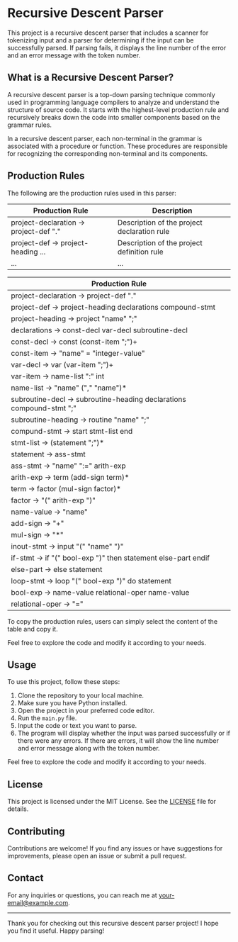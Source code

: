 # Recursive Descent Parser

This project is a recursive descent parser that includes a scanner for tokenizing input and a parser for determining if the input can be successfully parsed. If parsing fails, it displays the line number of the error and an error message with the token number.

## What is a Recursive Descent Parser?

A recursive descent parser is a top-down parsing technique commonly used in programming language compilers to analyze and understand the structure of source code. It starts with the highest-level production rule and recursively breaks down the code into smaller components based on the grammar rules.

In a recursive descent parser, each non-terminal in the grammar is associated with a procedure or function. These procedures are responsible for recognizing the corresponding non-terminal and its components.

## Production Rules

The following are the production rules used in this parser:

| Production Rule                        | Description                                      |
|----------------------------------------|--------------------------------------------------|
| project-declaration → project-def "."   | Description of the project declaration rule      |
| project-def → project-heading ...      | Description of the project definition rule       |
| ...                                    | ...                                              |

| Production Rule
|----------------------------------------|
| project-declaration → project-def "."
| project-def → project-heading declarations compound-stmt
| project-heading → project "name" ";"
| declarations → const-decl var-decl subroutine-decl
| const-decl → const (const-item ";")+ | ε
| const-item → "name" = "integer-value"
| var-decl → var (var-item ";")+ | ε
| var-item → name-list ":" int
| name-list → "name" ("," "name")*
| subroutine-decl → subroutine-heading declarations compound-stmt ";" | ε
| subroutine-heading → routine "name" ";"
| compund-stmt → start stmt-list end
| stmt-list → (statement ";")*
| statement → ass-stmt | inout-stmt | if-stmt | loop-stmt | ε
| ass-stmt → "name" ":=" arith-exp
| arith-exp → term (add-sign term)*
| term → factor (mul-sign factor)*
| factor → "(" arith-exp ")" | name-value
| name-value → "name" | "integer-value"
| add-sign → "+" | "-"
| mul-sign → "*" | "/" | "%"
| inout-stmt → input "(" "name" ")" | output "(" name-value ")"
| if-stmt → if "(" bool-exp ")" then statement else-part endif 
| else-part → else statement | ε 
| loop-stmt → loop "(" bool-exp ")" do statement 
| bool-exp → name-value relational-oper name-value 
| relational-oper → "=" | "<>" | "<" | "<=" | ">" | ">=" 


To copy the production rules, users can simply select the content of the table and copy it.

Feel free to explore the code and modify it according to your needs.

## Usage

To use this project, follow these steps:

1. Clone the repository to your local machine.
2. Make sure you have Python installed.
3. Open the project in your preferred code editor.
4. Run the `main.py` file.
5. Input the code or text you want to parse.
6. The program will display whether the input was parsed successfully or if there were any errors. If there are errors, it will show the line number and error message along with the token number.

Feel free to explore the code and modify it according to your needs.

## License

This project is licensed under the MIT License. See the [LICENSE](LICENSE) file for details.

## Contributing

Contributions are welcome! If you find any issues or have suggestions for improvements, please open an issue or submit a pull request.

## Contact

For any inquiries or questions, you can reach me at [your-email@example.com](mailto:your-email@example.com).

---

Thank you for checking out this recursive descent parser project! I hope you find it useful. Happy parsing!
